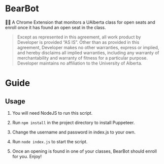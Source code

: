# BearBot

🐻🤖 A Chrome Extension that monitors a UAlberta class for open seats and enroll once it has found an open seat in the class.

> Except as represented in this agreement, all work product by Developer is provided ​“AS IS”. Other than as provided in this agreement, Developer makes no other warranties, express or implied, and hereby disclaims all implied warranties, including any warranty of merchantability and warranty of fitness for a particular purpose. Developer maintains no affiliation to the University of Alberta.

# Guide

## Usage

1. You will need NodeJS to run this script.

2. Run `npm install` in the project directory to install Puppeteer.

3. Change the username and password in index.js to your own.

4. Run `node index.js` to start the script.

5. Once an opening is found in one of your classes, BearBot should enroll for you. Enjoy!
